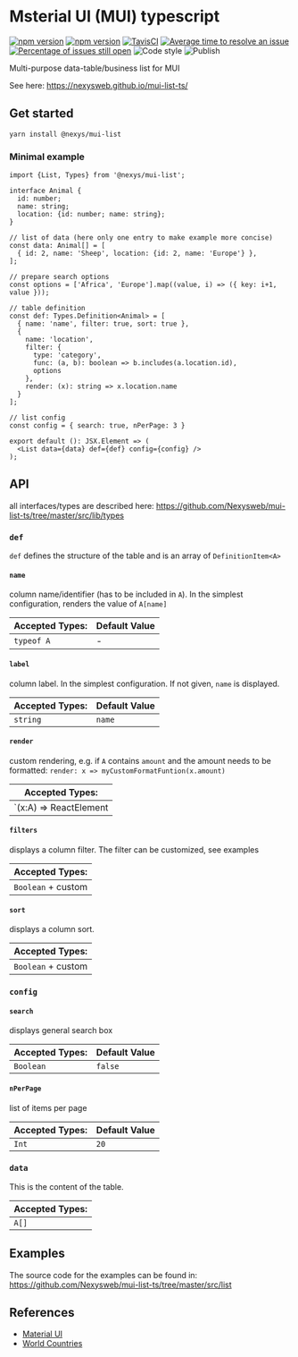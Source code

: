 # Msterial UI  (MUI) typescript

[![npm version](https://badge.fury.io/js/%40nexys%2Fmui-list.svg)](https://www.npmjs.com/package/@nexys/mui-list)
[![npm version](https://img.shields.io/npm/v/@nexys/mui-list.svg)](https://www.npmjs.com/package/@nexys/mui-list)
[![TavisCI](https://travis-ci.com/Nexysweb/mui-list-ts.svg?branch=master)](https://travis-ci.com/Nexysweb/mui-list-ts)
[![Average time to resolve an issue](http://isitmaintained.com/badge/resolution/nexysweb/mui-list-ts.svg)](http://isitmaintained.com/project/nexysweb/mui-list-ts "Average time to resolve an issue")
[![Percentage of issues still open](http://isitmaintained.com/badge/open/nexysweb/mui-list-ts.svg)](http://isitmaintained.com/project/nexysweb/mui-list-ts "Percentage of issues still open")
![Code style](https://img.shields.io/badge/code_style-prettier-ff69b4.svg)
![Publish](https://github.com/Nexysweb/mui-list-ts/workflows/Publish/badge.svg)


Multi-purpose data-table/business list for MUI

See here: https://nexysweb.github.io/mui-list-ts/

## Get started

`yarn install @nexys/mui-list`

### Minimal example

```
import {List, Types} from '@nexys/mui-list';

interface Animal {
  id: number;
  name: string;
  location: {id: number; name: string};
}

// list of data (here only one entry to make example more concise)
const data: Animal[] = [
  { id: 2, name: 'Sheep', location: {id: 2, name: 'Europe'} },
];

// prepare search options
const options = ['Africa', 'Europe'].map((value, i) => ({ key: i+1, value }));

// table definition
const def: Types.Definition<Animal> = [
  { name: 'name', filter: true, sort: true },
  {
    name: 'location',
    filter: {
      type: 'category',
      func: (a, b): boolean => b.includes(a.location.id),
      options
    },
    render: (x): string => x.location.name
  }
];

// list config
const config = { search: true, nPerPage: 3 }

export default (): JSX.Element => (
  <List data={data} def={def} config={config} />
);

```


## API 

all interfaces/types are described here: https://github.com/Nexysweb/mui-list-ts/tree/master/src/lib/types


### `def`

`def` defines the structure of the table and is an array of `DefinitionItem<A>`

#### `name`

column name/identifier (has to be included in `A`). In the simplest configuration, renders the value of `A[name]`

| **Accepted Types:** | **Default Value** |
|---------------------|-------------------|
|  `typeof A` | - |

#### `label`

column label. In the simplest configuration. If not given, `name` is displayed.

| **Accepted Types:** | **Default Value** |
|---------------------|-------------------|
|  `string` | `name` |

#### `render`

custom rendering, e.g. if `A` contains `amount` and the amount needs to be formatted: `render: x => myCustomFormatFuntion(x.amount)`

| **Accepted Types:** |
|---------------------|
|  `(x:A) => ReactElement | string` | 

#### `filters`

displays a column filter. The filter can be customized, see examples

| **Accepted Types:** |
|---------------------|
|  `Boolean` + custom | 

#### `sort`

displays a column sort.

| **Accepted Types:** |
|---------------------|
|  `Boolean` + custom | 

### `config`

#### `search`

displays general search box

| **Accepted Types:** | **Default Value** |
|---------------------|-------------------|
|  `Boolean` | `false` |

#### `nPerPage`

list of items per page

| **Accepted Types:** | **Default Value** |
|---------------------|-------------------|
|  `Int` | `20` |


### `data`

This is the content of the table.

| **Accepted Types:** |
|---------------------|
|  `A[]` |  

## Examples

The source code for the examples can be found in: https://github.com/Nexysweb/mui-list-ts/tree/master/src/list

## References

* [Material UI](https://github.com/mui-org/material-ui)
* [World Countries](https://mledoze.github.io/countries/)
